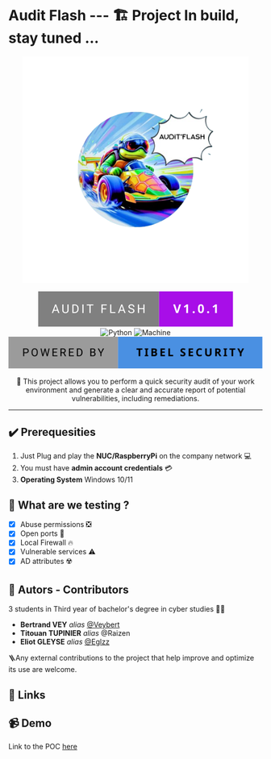 # Audit Flash --- 🏗️ Project In build, stay tuned ...

<p align="center">
  
  <img src="./images/turbo-tortue-logo.png" alt="Logo" width="450" />

<div align="center">

![audit-flash](https://github.com/Veybert/Audit-flash/blob/main/images/audit-flash-v1.0.1.svg)  
![Python](https://forthebadge.com/images/badges/made-with-python.svg)
![Machine](https://forthebadge.com/images/badges/works-on-my-machine.svg)
![TIBEL](https://github.com/Veybert/Audit-flash/blob/main/images/powered-by-tibel-security.svg)


📌 This project allows you to perform a quick security audit of your work environment and generate a clear and accurate report of potential vulnerabilities, including remediations.

</div>

</p>

---
## ✔️ Prerequesities
1. Just Plug and play the **NUC/RaspberryPi** on the company network 💻
2. You must have **admin account credentials** 💳
3. **Operating System** Windows 10/11

## 🧪 What are we testing ?
- [x] Abuse permissions ❎
- [x] Open ports 🚪
- [x] Local Firewall 🔥
- [x] Vulnerable services ⚠️
- [x] AD attributes ☢️

## 🤝 Autors - Contributors
3 students in Third year of bachelor's degree in cyber studies 👨‍🎓
- **Bertrand VEY** _alias_ [@Veybert](https://github.com/Veybert)
- **Titouan TUPINIER** _alias_ @Raizen
- **Eliot GLEYSE** _alias_ [@Eglzz](https://github.com/Eglzz)

🪜Any external contributions to the project that help improve and optimize its use are welcome.
## 🔗 Links

## 📹 Demo
Link to the POC [here]()

